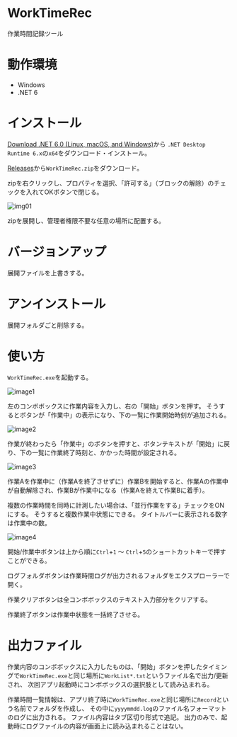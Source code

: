 # WorkTimeRec
作業時間記録ツール

# 動作環境

- Windows
- .NET 6

# インストール

[Download .NET 6.0 (Linux, macOS, and Windows)](https://dotnet.microsoft.com/en-us/download/dotnet/6.0)から
`.NET Desktop Runtime 6.x`の`x64`をダウンロード・インストール。

[Releases](https://github.com/3xKEsGJQsmEQLAfuMv9QikF8i9y7Bf1D6NjguXg/WorkTimeRec/releases)から`WorkTimeRec.zip`をダウンロード。

zipを右クリックし、プロパティを選択、「許可する」（ブロックの解除）のチェックを入れてOKボタンで閉じる。

![img01](https://user-images.githubusercontent.com/99333667/158048370-86ace359-76e7-4ad8-b551-ba03e9e58b92.png)

zipを展開し、管理者権限不要な任意の場所に配置する。

# バージョンアップ

展開ファイルを上書きする。

# アンインストール

展開フォルダごと削除する。

# 使い方

`WorkTimeRec.exe`を起動する。

![image1](https://user-images.githubusercontent.com/99333667/158487157-0a9235f7-ab89-4f79-9f2f-7d8d67ae95c6.png)

左のコンボボックスに作業内容を入力し、右の「開始」ボタンを押す。
そうするとボタンが「作業中」の表示になり、下の一覧に作業開始時刻が追加される。

![image2](https://user-images.githubusercontent.com/99333667/158487199-48d196ad-d30b-4b26-b6d5-27a4c6ad6d21.png)

作業が終わったら「作業中」のボタンを押すと、ボタンテキストが「開始」に戻り、下の一覧に作業終了時刻と、かかった時間が設定される。

![image3](https://user-images.githubusercontent.com/99333667/158487222-6e3ee35a-1e53-49f7-9248-49a37df1840d.png)

作業Aを作業中に（作業Aを終了させずに）作業Bを開始すると、作業Aの作業中が自動解除され、作業Bが作業中になる（作業Aを終えて作業Bに着手）。

複数の作業時間を同時に計測したい場合は、「並行作業をする」チェックをONにする。
そうすると複数作業中状態にできる。
タイトルバーに表示される数字は作業中の数。

![image4](https://user-images.githubusercontent.com/99333667/158487249-a19ee32a-55e3-45e4-84f5-d19fb59163d8.png)

開始/作業中ボタンは上から順に`Ctrl`+`1` ～ `Ctrl`+`5`のショートカットキーで押すことができる。

ログフォルダボタンは作業時間ログが出力されるフォルダをエクスプローラーで開く。

作業クリアボタンは全コンボボックスのテキスト入力部分をクリアする。

作業終了ボタンは作業中状態を一括終了させる。

# 出力ファイル

作業内容のコンボボックスに入力したものは、「開始」ボタンを押したタイミングで`WorkTimeRec.exe`と同じ場所に`WorkList*.txt`というファイル名で出力/更新され、
次回アプリ起動時にコンボボックスの選択肢として読み込まれる。

作業時間一覧情報は、アプリ終了時に`WorkTimeRec.exe`と同じ場所に`Record`という名前でフォルダを作成し、
その中に`yyyymmdd.log`のファイル名フォーマットのログに出力される。
ファイル内容はタブ区切り形式で追記。
出力のみで、起動時にログファイルの内容が画面上に読み込まれることはない。
